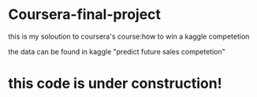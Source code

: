 # Coursera-final-project

this is my soloution to coursera's course:how to win a kaggle competetion

the data can be found in kaggle "predict future sales competetion"


# this code is under construction!
